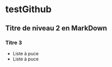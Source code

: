 # testGithub

## Titre de niveau 2 en MarkDown

### Titre 3

* Liste à puce
* Liste à puce

~~~php

